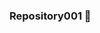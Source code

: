 ### Repository001 👋

<!--


Here are some ideas to get you started:

- 🔭 I’m currently working on ...
- 🌱 I’m currently learning java
- 👯 I’m looking to collaborate on youtube
- 🤔 I’m looking for help with 
- 💬 Ask me about tech related stuff
- 📫 How to reach me:twitter- @nkurumah_sr
- 😄 Pronouns: he
- ⚡ Fun fact: music drives me
-->

